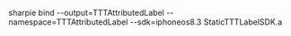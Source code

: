 sharpie bind --output=TTTAttributedLabel --namespace=TTTAttributedLabel --sdk=iphoneos8.3 StaticTTTLabelSDK.a